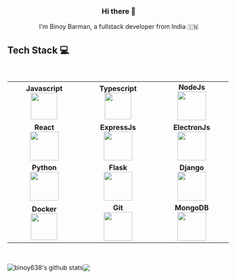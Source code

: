 <h3 align="center"> Hi there 👋</h3>

<p align="center">
I'm Binoy Barman, a fullstack developer from India 🇮🇳
</p>


## Tech Stack :computer:

<br>
<table>
<tbody>

<tr>
<td align="center" width="20%">
<span><b><center>Javascript</center></b></span> 
<img height=60px src="https://s3-eu-west-1.amazonaws.com/sdz-upload/prod/upload/js2.jpg"> 
</td>

<td align="center" width="20%">
<span><b><center>Typescript</center></b></span> 
<img height=60px src="https://upload.wikimedia.org/wikipedia/commons/4/4c/Typescript_logo_2020.svg"> 
</td>

<td align="center" width="20%">
<span><b><center>NodeJs</center></b></span> 
<img height=65px src="https://upload.wikimedia.org/wikipedia/commons/thumb/d/d9/Node.js_logo.svg/1200px-Node.js_logo.svg.png"> 
</td>

</tr>
<tr>
<td align="center" width="20%">
<span><b><center>React</center></b></span> 
<img height=65px src="https://upload.wikimedia.org/wikipedia/commons/thumb/a/a7/React-icon.svg/1200px-React-icon.svg.png"> 
</td>

<td align="center" width="20%">
<span><b><center>ExpressJs</center></b></span> 
<img height=65px src="https://miro.medium.com/max/1400/1*XP-mZOrIqX7OsFInN2ngRQ.png"> 
</td>

<td align="center" width="20%">
<span><b><center>ElectronJs</center></b></span> 
<img height=65px src="https://upload.wikimedia.org/wikipedia/commons/thumb/9/91/Electron_Software_Framework_Logo.svg/1200px-Electron_Software_Framework_Logo.svg.png"> 
</td>
</tr>

<tr>
<td align="center" width="20%">
<span><b><center>Python</center></b></span> 
<img height=65px src="https://www.python.org/static/community_logos/python-logo.png"> 
</td>

<td align="center" width="20%">
<span><b><center>Flask</center></b></span> 
<img height=65px src="https://www.pngitem.com/pimgs/m/159-1595977_flask-python-logo-hd-png-download.png"> 
</td>

<td align="center" width="20%">
<span><b><center>Django</center></b></span> 
<img height=65px src="https://www.djangoproject.com/m/img/logos/django-logo-negative.png"> 
</td>
</tr>

<tr>
<td align="center" width="20%">
<span><b><center>Docker</center></b></span> 
<img height=60px src="https://encrypted-tbn0.gstatic.com/images?q=tbn%3AANd9GcTApU_6Eg4oWx3NMhLifHmNEkxjeMxfd3oGUA&usqp=CAU"> 
</td>

<td align="center" width="20%">
<span><b><center>Git</center></b></span> 
<img height=65px src="https://git-scm.com/images/logos/downloads/Git-Logo-2Color.png"> 
</td>

<td align="center" width="20%">
<span><b><center>MongoDB</center></b></span> 
<img height=65px src="https://www.logolynx.com/images/logolynx/d5/d50b83324fb4fbab14cdfaf47409115b.jpeg"> 
</td>
</tr>
</tbody>
</table>
<br>

<span><img align="center" src="https://github-readme-stats.vercel.app/api?username=binoy638&show_icons=true&include_all_commits=true&theme=buefy&hide_border=true&count_private=true" alt="binoy638's github stats" /><img align="center" src="https://github-readme-stats.vercel.app/api/top-langs/?username=binoy638&langs_count=7&layout=compact&theme=buefy&hide_border=true" /></span>

